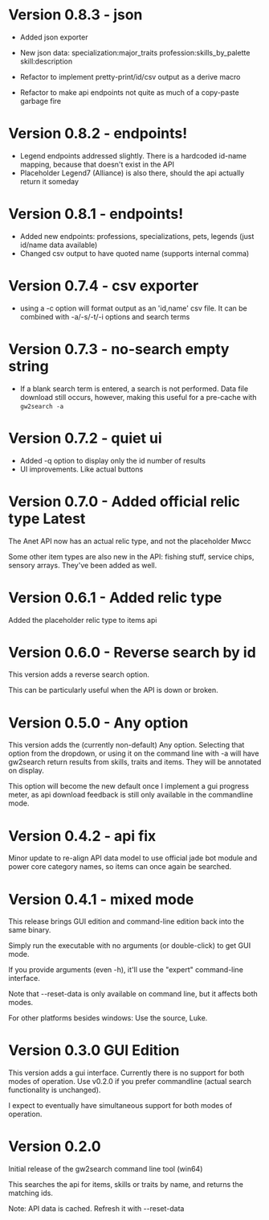 # Version 0.8.3 - json

- Added json exporter
- New json data:
	specialization:major_traits
	profession:skills_by_palette
	skill:description

- Refactor to implement pretty-print/id/csv output as a derive macro
- Refactor to make api endpoints not quite as much of a copy-paste garbage fire

# Version 0.8.2 - endpoints!

- Legend endpoints addressed slightly. There is a hardcoded id-name mapping, because that doesn't exist in the API
- Placeholder Legend7 (Alliance) is also there, should the api actually return it someday

# Version 0.8.1 - endpoints!

- Added new endpoints: professions, specializations, pets, legends (just id/name data available)
- Changed csv output to have quoted name (supports internal comma)

# Version 0.7.4 - csv exporter

- using a -c option will format output as an 'id,name' csv file. It can be combined with -a/-s/-t/-i options and search terms

# Version 0.7.3 - no-search empty string

- If a blank search term is entered, a search is not performed. Data file download still occurs, however, making this useful for a pre-cache with `gw2search -a`

# Version 0.7.2 - quiet ui

- Added -q option to display only the id number of results
- UI improvements. Like actual buttons

# Version 0.7.0 - Added official relic type Latest

The Anet API now has an actual relic type, and not the placeholder Mwcc

Some other item types are also new in the API: fishing stuff, service chips, sensory arrays. They've been added as well.

# Version 0.6.1 - Added relic type

Added the placeholder relic type to items api

# Version 0.6.0 - Reverse search by id

This version adds a reverse search option.

This can be particularly useful when the API is down or broken.

# Version 0.5.0 - Any option

This version adds the (currently non-default) Any option. Selecting that option from the dropdown, or using it on the command line with -a will have gw2search return results from skills, traits and items. They will be annotated on display.

This option will become the new default once I implement a gui progress meter, as api download feedback is still only available in the commandline mode.

# Version 0.4.2 - api fix

Minor update to re-align API data model to use official jade bot module and power core category names, so items can once again be searched.

# Version 0.4.1 - mixed mode

This release brings GUI edition and command-line edition back into the same binary.

Simply run the executable with no arguments (or double-click) to get GUI mode.

If you provide arguments (even -h), it'll use the "expert" command-line interface.

Note that --reset-data is only available on command line, but it affects both modes.

For other platforms besides windows: Use the source, Luke.

# Version 0.3.0 GUI Edition

This version adds a gui interface. Currently there is no support for both modes of operation. Use v0.2.0 if you prefer commandline (actual search functionality is unchanged).

I expect to eventually have simultaneous support for both modes of operation.

# Version 0.2.0

Initial release of the gw2search command line tool (win64)

This searches the api for items, skills or traits by name, and returns the matching ids.

Note: API data is cached. Refresh it with --reset-data
